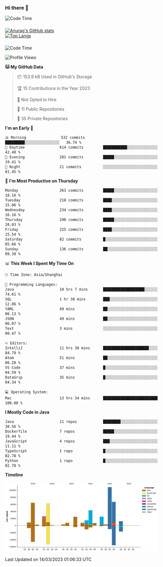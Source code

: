 ### Hi there 👋 

![Code Time](https://img.shields.io/endpoint?style=flat&url=https://codetime-api.datreks.com/badge/1061?logoColor=white%26project=%26recentMS=0%26showProject=false)

<!--
**Muyiafan/Muyiafan** is a ✨ _special_ ✨ repository because its `README.md` (this file) appears on your GitHub profile.

Here are some ideas to get you started:

- 🔭 I’m currently working on ...
- 🌱 I’m currently learning ...
- 👯 I’m looking to collaborate on ...
- 🤔 I’m looking for help with ...
- 💬 Ask me about ...
- 📫 How to reach me: ...
- 😄 Pronouns: ...
- ⚡ Fun fact: ...
-->

### 

[![Anurag's GitHub stats](https://github-readme-stats.vercel.app/api?username=Muyiafan)](https://github.com/anuraghazra/github-readme-stats)
<br>
[![Top Langs](https://github-readme-stats.vercel.app/api/top-langs/?username=Muyiafan)](https://github.com/anuraghazra/github-readme-stats)

### 

<!--START_SECTION:waka-->
![Code Time](http://img.shields.io/badge/Code%20Time-5%2C659%20hrs%2013%20mins-blue)

![Profile Views](http://img.shields.io/badge/Profile%20Views-0-blue)

**🐱 My GitHub Data** 

> 📦 153.9 kB Used in GitHub's Storage 
 > 
> 🏆 15 Contributions in the Year 2023
 > 
> 🚫 Not Opted to Hire
 > 
> 📜 11 Public Repositories 
 > 
> 🔑 35 Private Repositories 
 > 
**I'm an Early 🐤** 

```text
🌞 Morning                532 commits         █████████░░░░░░░░░░░░░░░░   36.74 % 
🌆 Daytime                614 commits         ███████████░░░░░░░░░░░░░░   42.40 % 
🌃 Evening                281 commits         █████░░░░░░░░░░░░░░░░░░░░   19.41 % 
🌙 Night                  21 commits          ░░░░░░░░░░░░░░░░░░░░░░░░░   01.45 % 
```
📅 **I'm Most Productive on Thursday** 

```text
Monday                   263 commits         █████░░░░░░░░░░░░░░░░░░░░   18.16 % 
Tuesday                  218 commits         ████░░░░░░░░░░░░░░░░░░░░░   15.06 % 
Wednesday                234 commits         ████░░░░░░░░░░░░░░░░░░░░░   16.16 % 
Thursday                 290 commits         █████░░░░░░░░░░░░░░░░░░░░   20.03 % 
Friday                   225 commits         ████░░░░░░░░░░░░░░░░░░░░░   15.54 % 
Saturday                 82 commits          █░░░░░░░░░░░░░░░░░░░░░░░░   05.66 % 
Sunday                   136 commits         ██░░░░░░░░░░░░░░░░░░░░░░░   09.39 % 
```


📊 **This Week I Spent My Time On** 

```text
🕑︎ Time Zone: Asia/Shanghai

💬 Programming Languages: 
Java                     10 hrs 7 mins       ███████████████████░░░░░░   74.61 % 
SQL                      1 hr 38 mins        ███░░░░░░░░░░░░░░░░░░░░░░   12.06 % 
YAML                     49 mins             ██░░░░░░░░░░░░░░░░░░░░░░░   06.13 % 
JSON                     49 mins             ██░░░░░░░░░░░░░░░░░░░░░░░   06.07 % 
Text                     3 mins              ░░░░░░░░░░░░░░░░░░░░░░░░░   00.47 % 

🔥 Editors: 
IntelliJ                 11 hrs 30 mins      █████████████████████░░░░   84.79 % 
Atom                     51 mins             ██░░░░░░░░░░░░░░░░░░░░░░░   06.28 % 
VS Code                  37 mins             █░░░░░░░░░░░░░░░░░░░░░░░░   04.59 % 
DataGrip                 35 mins             █░░░░░░░░░░░░░░░░░░░░░░░░   04.34 % 

💻 Operating System: 
Mac                      13 hrs 34 mins      █████████████████████████   100.00 % 
```

**I Mostly Code in Java** 

```text
Java                     11 repos            ████████░░░░░░░░░░░░░░░░░   30.56 % 
Dockerfile               7 repos             █████░░░░░░░░░░░░░░░░░░░░   19.44 % 
JavaScript               4 repos             ███░░░░░░░░░░░░░░░░░░░░░░   11.11 % 
TypeScript               1 repo              █░░░░░░░░░░░░░░░░░░░░░░░░   02.78 % 
Python                   1 repo              █░░░░░░░░░░░░░░░░░░░░░░░░   02.78 % 
```



**Timeline**

![Lines of Code chart](https://raw.githubusercontent.com/Muyiafan/Muyiafan/main/assets/bar_graph.png)


 Last Updated on 14/03/2023 01:06:33 UTC
<!--END_SECTION:waka-->
